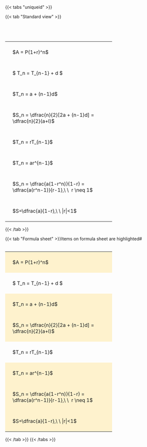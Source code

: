 ---
---

{{< tabs "uniqueid" >}}

{{< tab "Standard view" >}}

#  
<br>
<style type="text/css">
#T_0b2e3 th.col_heading {
  text-align: left;
  font-size: 1em;
}
#T_0b2e3 td {
  text-align: left;
  font-size: 1em;
  padding: 1.5em;
}
#T_0b2e3_row0_col0, #T_0b2e3_row1_col0, #T_0b2e3_row2_col0, #T_0b2e3_row3_col0, #T_0b2e3_row4_col0, #T_0b2e3_row5_col0, #T_0b2e3_row6_col0, #T_0b2e3_row7_col0 {
  width: 300px;
  white-space: pre-wrap;
}
</style>
<table id="T_0b2e3">
  <thead>
  </thead>
  <tbody>
    <tr>
      <td id="T_0b2e3_row0_col0" class="data row0 col0" >$A = P(1+r)^n$</td>
    </tr>
    <tr>
      <td id="T_0b2e3_row1_col0" class="data row1 col0" >$ T_n = T_{n-1} + d $</td>
    </tr>
    <tr>
      <td id="T_0b2e3_row2_col0" class="data row2 col0" >$T_n = a + (n-1)d$</td>
    </tr>
    <tr>
      <td id="T_0b2e3_row3_col0" class="data row3 col0" >$S_n = \dfrac{n}{2}[2a + (n-1)d] = \dfrac{n}{2}(a+l)$</td>
    </tr>
    <tr>
      <td id="T_0b2e3_row4_col0" class="data row4 col0" >$T_n = rT_{n-1}$</td>
    </tr>
    <tr>
      <td id="T_0b2e3_row5_col0" class="data row5 col0" >$T_n = ar^{n-1}$</td>
    </tr>
    <tr>
      <td id="T_0b2e3_row6_col0" class="data row6 col0" >$S_n = \dfrac{a(1-r^n)}{1-r} = \dfrac{a(r^n-1)}{r-1},\ \  r \neq 1$</td>
    </tr>
    <tr>
      <td id="T_0b2e3_row7_col0" class="data row7 col0" >$S=\dfrac{a}{1-r},\ \ |r|<1$</td>
    </tr>
  </tbody>
</table>
{{< /tab >}}

{{< tab "Formula sheet" >}}Items on formula sheet are highlighted#  
<br>
<style type="text/css">
#T_caeed th.col_heading {
  text-align: left;
  font-size: 1em;
}
#T_caeed td {
  text-align: left;
  font-size: 1em;
  padding: 1.5em;
}
#T_caeed_row0_col0, #T_caeed_row2_col0, #T_caeed_row3_col0, #T_caeed_row5_col0, #T_caeed_row6_col0, #T_caeed_row7_col0 {
  width: 300px;
  background-color: rgba(255,194,10, 0.2);
  white-space: pre-wrap;
}
#T_caeed_row1_col0, #T_caeed_row4_col0 {
  width: 300px;
  white-space: pre-wrap;
}
</style>
<table id="T_caeed">
  <thead>
  </thead>
  <tbody>
    <tr>
      <td id="T_caeed_row0_col0" class="data row0 col0" >$A = P(1+r)^n$</td>
    </tr>
    <tr>
      <td id="T_caeed_row1_col0" class="data row1 col0" >$ T_n = T_{n-1} + d $</td>
    </tr>
    <tr>
      <td id="T_caeed_row2_col0" class="data row2 col0" >$T_n = a + (n-1)d$</td>
    </tr>
    <tr>
      <td id="T_caeed_row3_col0" class="data row3 col0" >$S_n = \dfrac{n}{2}[2a + (n-1)d] = \dfrac{n}{2}(a+l)$</td>
    </tr>
    <tr>
      <td id="T_caeed_row4_col0" class="data row4 col0" >$T_n = rT_{n-1}$</td>
    </tr>
    <tr>
      <td id="T_caeed_row5_col0" class="data row5 col0" >$T_n = ar^{n-1}$</td>
    </tr>
    <tr>
      <td id="T_caeed_row6_col0" class="data row6 col0" >$S_n = \dfrac{a(1-r^n)}{1-r} = \dfrac{a(r^n-1)}{r-1},\ \  r \neq 1$</td>
    </tr>
    <tr>
      <td id="T_caeed_row7_col0" class="data row7 col0" >$S=\dfrac{a}{1-r},\ \ |r|<1$</td>
    </tr>
  </tbody>
</table>
{{< /tab >}}
{{< /tabs >}}
